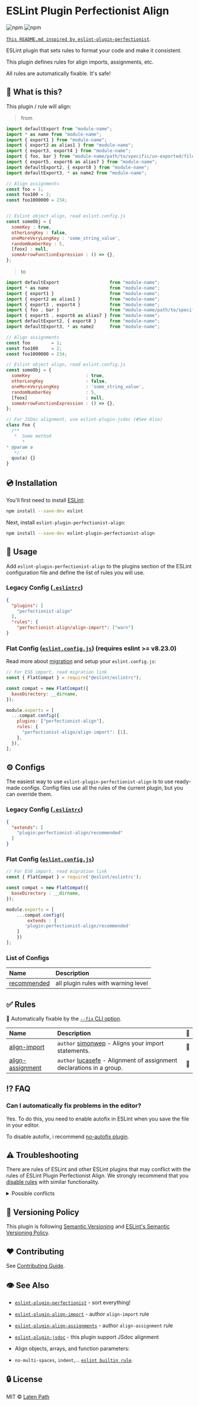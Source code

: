 # ESLint Plugin Perfectionist Align
![npm](https://img.shields.io/npm/v/eslint-plugin-perfectionist-align?link=https%3A%2F%2Fwww.npmjs.com%2Fpackage%2Feslint-plugin-perfectionist-align)
![npm](https://img.shields.io/npm/dw/eslint-plugin-perfectionist-align)

[`This README.md inspired by eslint-plugin-perfectionist`](https://github.com/azat-io/eslint-plugin-perfectionist).

ESLint plugin that sets rules to format your code and make it consistent.

This plugin defines rules for align imports, assignments, etc.

All rules are automatically fixable. It's safe!

## 📖 What is this?

This plugin / rule will align:

> from

```js
import defaultExport from "module-name";
import * as name from "module-name";
import { export1 } from "module-name";
import { export2 as alias1 } from "module-name";
import { export3, export4 } from "module-name";
import { foo, bar } from "module-name/path/to/specific/un-exported/file";
import { export5, export6 as alias7 } from "module-name";
import defaultExport2, { export8 } from "module-name";
import defaultExport3, * as name2 from "module-name";

// Align assignments
const foo = 1;
const foo100 = 2;
const foo1000000 = 234;


// Eslint object align, read eslint.config.js
const someObj = {
  someKey : true,
  otherLongKey : false,
  oneMoreVeryLongKey : 'some_string_value',
  randomNumberKey : 5,
  [foox] : null,
  someArrowFunctionExpression : () => {},
};

```

> to

```js
import defaultExport                   from "module-name";
import * as name                       from "module-name";
import { export1 }                     from "module-name";
import { export2 as alias1 }           from "module-name";
import { export3 , export4 }           from "module-name";
import { foo , bar }                   from "module-name/path/to/specific/un-exported/file";
import { export5 , export6 as alias7 } from "module-name";
import defaultExport2, { export8 }     from "module-name";
import defaultExport3, * as name2      from "module-name";

// Align assignments
const foo        = 1;
const foo100     = 2;
const foo1000000 = 234;

// Eslint object align, read eslint.config.js
const someObj = {
  someKey                     : true,
  otherLongKey                : false,
  oneMoreVeryLongKey          : 'some_string_value',
  randomNumberKey             : 5,
  [foox]                      : null,
  someArrowFunctionExpression : () => {},
};

```

```js
// For JSDoc alignment, use eslint-plugin-jsdoc (#See Also)
class Foo {
  /**
   *  Some method
      *  
* @param a
   */
  quu(a) {}
}
```

## 💿 Installation

You'll first need to install [ESLint](https://eslint.org):

```sh
npm install --save-dev eslint
```

Next, install `eslint-plugin-perfectionist-align`:

```sh
npm install --save-dev eslint-plugin-perfectionist-align
```

## 🚀️️️️ Usage

Add `eslint-plugin-perfectionist-align` to the plugins section of the ESLint configuration file and define the list of rules you will use.

### Legacy Config ([`.eslintrc`](https://eslint.org/docs/latest/use/configure/configuration-files))

<!-- prettier-ignore -->
```json
{
  "plugins": [
    "perfectionist-align"
  ],
  "rules": {
    "perfectionist-align/align-import": ["warn"]
}
```

### Flat Config ([`eslint.config.js`](https://eslint.org/docs/latest/use/configure/configuration-files-new)) (requires eslint >= v8.23.0)

Read more about [migration](https://eslint.org/docs/latest/use/configure/migration-guide#using-eslintrc-configs-in-flat-configs) and setup your `eslint.config.js`:

```js
// For ES6 import, read migration link
const { FlatCompat } = require("@eslint/eslintrc");

const compat = new FlatCompat({
  baseDirectory: __dirname,
});

module.exports = [
  ...compat.config({
    plugins: ["perfectionist-align"],
    rules: {
      "perfectionist-align/align-import": [1],
    },
  }),
];
```

## ⚙️ Configs

The easiest way to use `eslint-plugin-perfectionist-align` is to use ready-made configs. Config files use all the rules of the current plugin, but you can override them.

### Legacy Config ([`.eslintrc`](https://eslint.org/docs/latest/use/configure/configuration-files))

<!-- prettier-ignore -->
```json
{
  "extends": [
    "plugin:perfectionist-align/recommended"
  ]
}
```

### Flat Config ([`eslint.config.js`](https://eslint.org/docs/latest/use/configure/configuration-files-new))

<!-- prettier-ignore -->
```js
// For ES6 import, read migration link
const { FlatCompat } = require('@eslint/eslintrc');

const compat = new FlatCompat({
  baseDirectory : __dirname,
});

module.exports = [
    ...compat.config({
        extends : [
       'plugin:perfectionist-align/recommended'
    ]
    })
];
```

### List of Configs

| Name                                                                                                           | Description                         |
| :------------------------------------------------------------------------------------------------------------- | :---------------------------------- |
| [recommended](https://github.com/LatenPath/eslint-plugin-perfectionist-align/blob/main/configs/recommended.js) | all plugin rules with warning level |

## ✅ Rules

<!-- begin auto-generated rules list -->

🔧 Automatically fixable by the [`--fix` CLI option](https://eslint.org/docs/user-guide/command-line-interface#--fix).

| Name                                                                                                                | Description                                                                                                                                                     | 🔧  |
| :------------------------------------------------------------------------------------------------------------------ | :-------------------------------------------------------------------------------------------------------------------------------------------------------------- | :-- |
| [align-import](https://github.com/LatenPath/eslint-plugin-perfectionist-align/blob/main/docs/rules/align-import.md) | `author` [simonwep](https://github.com/simonwep/eslint-plugin-align-import) - Aligns your import statements. | 🔧  |
| [align-assignment](https://github.com/LatenPath/eslint-plugin-perfectionist-align/blob/main/docs/rules/align-assignment.md) | `author` [lucasefe](https://github.com/lucasefe/eslint-plugin-align-assignments) - Alignment of assignment declarations in a group. | 🔧  |

<!-- end auto-generated rules list -->

## ⁉️ FAQ

### Can I automatically fix problems in the editor?

Yes. To do this, you need to enable autofix in ESLint when you save the file in your editor.

To disable autofix, i recommend [no-autofix plugin](https://www.npmjs.com/package/eslint-plugin-no-autofix?activeTab=readme).

## ⚠️ Troubleshooting

There are rules of ESLint and other ESLint plugins that may conflict with the rules of ESLint Plugin Perfectionist Align. We strongly recommend that you [disable rules](https://eslint.org/docs/latest/use/configure/rules#using-configuration-files-1) with similar functionality.

<details>
  <summary>Possible conflicts</summary>

</details>

## 🚥 Versioning Policy

This plugin is following [Semantic Versioning](https://semver.org/) and [ESLint's Semantic Versioning Policy](https://github.com/eslint/eslint#semantic-versioning-policy).

## ❤️ Contributing

See [Contributing Guide](https://github.com/LatenPath/eslint-plugin-perfectionist-align/blob/main/CONTRIBUTING.md).

## 👁 See Also

- [`eslint-plugin-perfectionist`](https://github.com/azat-io/eslint-plugin-perfectionist) - sort everything!
- [`eslint-plugin-align-import`](https://github.com/simonwep/eslint-plugin-align-import) - author `align-import` rule
- [`eslint-plugin-align-assignments`](https://github.com/lucasefe/eslint-plugin-align-assignments) - author `align-assignment` rule

- [`eslint-plugin-jsdoc`](https://github.com/gajus/eslint-plugin-jsdoc) - this plugin support JSdoc alignment

- Align objects, arrays, and function parameters:
- `no-multi-spaces`, `indent`,... [`eslint builtin rule`](https://github.com/LatenPath/eslint-plugin-perfectionist-align/blob/main/eslint.config.js).

## 🔒 License

MIT &copy; [Laten Path](https://github.com/LatenPath/eslint-plugin-perfectionist-align/blob/main/LICENSE)
